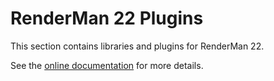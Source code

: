 RenderMan 22 Plugins
====================

This section contains libraries and plugins for RenderMan 22. 

See the [online documentation](http://openusd.org/docs/RenderMan-USD-Imaging-Plugin.html) for more details.
